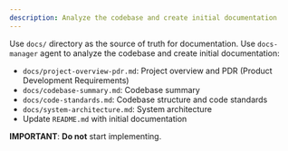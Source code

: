 ```yaml
---
description: Analyze the codebase and create initial documentation
---
```


Use `docs/` directory as the source of truth for documentation.
Use `docs-manager` agent to analyze the codebase and create initial documentation:
- `docs/project-overview-pdr.md`: Project overview and PDR (Product Development Requirements)
- `docs/codebase-summary.md`: Codebase summary
- `docs/code-standards.md`: Codebase structure and code standards
- `docs/system-architecture.md`: System architecture
- Update `README.md` with initial documentation

**IMPORTANT**: **Do not** start implementing.